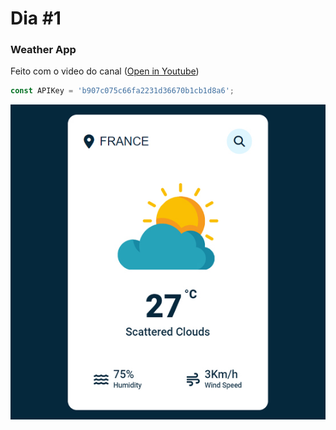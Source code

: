 # Dia #1

### Weather App
Feito com o video do canal ([Open in Youtube](https://youtu.be/iILFBGm_I9M))

```javascript
const APIKey = 'b907c075c66fa2231d36670b1cb1d8a6';
```


![screenshot](screenshot.jpg)
